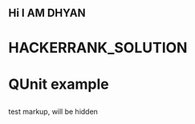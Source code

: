 
<h2> Hi I AM DHYAN </h2>

<!DOCTYPE>
<html>
    <head>
    </head>
    <body>
        <h1> HACKERRANK_SOLUTION </h1>
        <h1 id="qunit-header">QUnit example</h1>
        <h2 id="qunit-banner"></h2>
        <div id="qunit-testrunner-toolbar"></div>
        <h2 id="qunit-userAgent"></h2>
        <ol id="qunit-tests"></ol>
        <div id="qunit-fixture">test markup, will be hidden</div>
        <script src="http://code.jquery.com/jquery-latest.js"></script>
        <script type="text/javascript" src="http://code.jquery.com/qunit/git/qunit.js"></script>  
        <script type="text/javascript" src="https://raw.github.com/LarryBattle/Ratio.js/master/src/Ratio.js"></script>  
        <script type="text/javascript" src="https://raw.github.com/LarryBattle/Ratio.js/master/tests/js/Ratio-testcases.js"></script>  
    </body>
</html>
